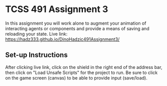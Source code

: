 # TCSS 491 Assignment 3
In this assignment you will work alone to augment your animation of interacting agents or components and provide a means of saving and 
reloading your state.
Live link: https://hadz333.github.io/DinoHadzic491Assignment3/
## Set-up Instructions
After clicking live link, click on the shield in the right end of the address bar, then click on "Load Unsafe Scripts" for the project to run.
Be sure to click on the game screen (canvas) to be able to provide input (save/load).
